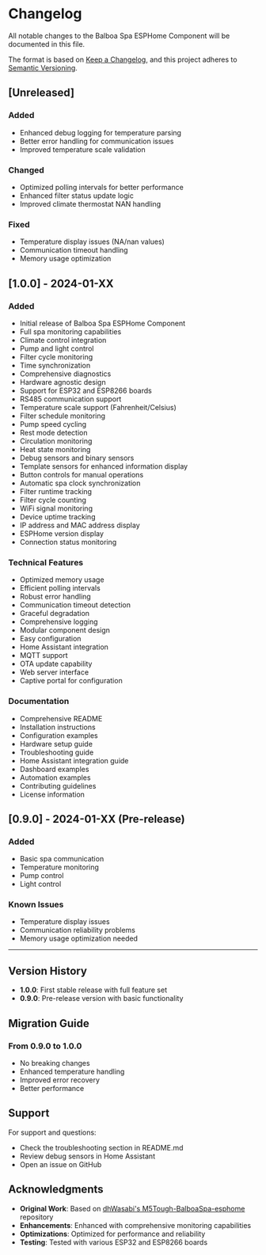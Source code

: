 # Changelog

All notable changes to the Balboa Spa ESPHome Component will be documented in this file.

The format is based on [Keep a Changelog](https://keepachangelog.com/en/1.0.0/),
and this project adheres to [Semantic Versioning](https://semver.org/spec/v2.0.0.html).

## [Unreleased]

### Added
- Enhanced debug logging for temperature parsing
- Better error handling for communication issues
- Improved temperature scale validation

### Changed
- Optimized polling intervals for better performance
- Enhanced filter status update logic
- Improved climate thermostat NAN handling

### Fixed
- Temperature display issues (NA/nan values)
- Communication timeout handling
- Memory usage optimization

## [1.0.0] - 2024-01-XX

### Added
- Initial release of Balboa Spa ESPHome Component
- Full spa monitoring capabilities
- Climate control integration
- Pump and light control
- Filter cycle monitoring
- Time synchronization
- Comprehensive diagnostics
- Hardware agnostic design
- Support for ESP32 and ESP8266 boards
- RS485 communication support
- Temperature scale support (Fahrenheit/Celsius)
- Filter schedule monitoring
- Pump speed cycling
- Rest mode detection
- Circulation monitoring
- Heat state monitoring
- Debug sensors and binary sensors
- Template sensors for enhanced information display
- Button controls for manual operations
- Automatic spa clock synchronization
- Filter runtime tracking
- Filter cycle counting
- WiFi signal monitoring
- Device uptime tracking
- IP address and MAC address display
- ESPHome version display
- Connection status monitoring

### Technical Features
- Optimized memory usage
- Efficient polling intervals
- Robust error handling
- Communication timeout detection
- Graceful degradation
- Comprehensive logging
- Modular component design
- Easy configuration
- Home Assistant integration
- MQTT support
- OTA update capability
- Web server interface
- Captive portal for configuration

### Documentation
- Comprehensive README
- Installation instructions
- Configuration examples
- Hardware setup guide
- Troubleshooting guide
- Home Assistant integration guide
- Dashboard examples
- Automation examples
- Contributing guidelines
- License information

## [0.9.0] - 2024-01-XX (Pre-release)

### Added
- Basic spa communication
- Temperature monitoring
- Pump control
- Light control

### Known Issues
- Temperature display issues
- Communication reliability problems
- Memory usage optimization needed

---

## Version History

- **1.0.0**: First stable release with full feature set
- **0.9.0**: Pre-release version with basic functionality

## Migration Guide

### From 0.9.0 to 1.0.0
- No breaking changes
- Enhanced temperature handling
- Improved error recovery
- Better performance

## Support

For support and questions:
- Check the troubleshooting section in README.md
- Review debug sensors in Home Assistant
- Open an issue on GitHub

## Acknowledgments

- **Original Work**: Based on [dhWasabi's M5Tough-BalboaSpa-esphome](https://github.com/dhWasabi/M5Tough-BalboaSpa-esphome) repository
- **Enhancements**: Enhanced with comprehensive monitoring capabilities
- **Optimizations**: Optimized for performance and reliability
- **Testing**: Tested with various ESP32 and ESP8266 boards 